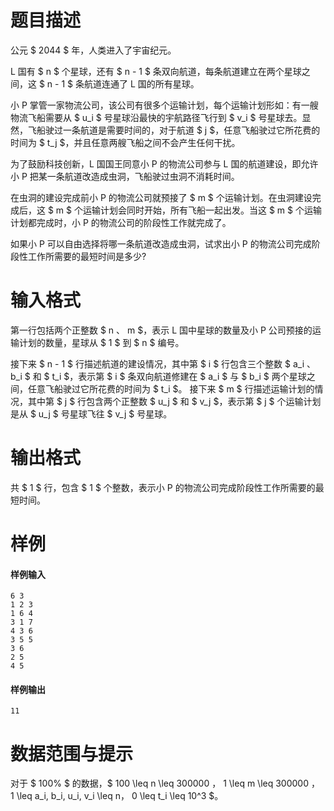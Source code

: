 
# 题目描述

公元 $ 2044 $ 年，人类进入了宇宙纪元。

L 国有 $ n $ 个星球，还有 $ n - 1 $ 条双向航道，每条航道建立在两个星球之间，这 $ n - 1 $ 条航道连通了 L 国的所有星球。

小 P 掌管一家物流公司，该公司有很多个运输计划，每个运输计划形如：有一艘物流飞船需要从 $ u_i $ 号星球沿最快的宇航路径飞行到 $ v_i $ 号星球去。显然，飞船驶过一条航道是需要时间的，对于航道 $ j $，任意飞船驶过它所花费的时间为 $ t_j $，并且任意两艘飞船之间不会产生任何干扰。

为了鼓励科技创新，L 国国王同意小 P 的物流公司参与 L 国的航道建设，即允许小 P 把某一条航道改造成虫洞，飞船驶过虫洞不消耗时间。

在虫洞的建设完成前小 P 的物流公司就预接了 $ m $ 个运输计划。在虫洞建设完成后，这 $ m $ 个运输计划会同时开始，所有飞船一起出发。当这 $ m $ 个运输计划都完成时，小 P 的物流公司的阶段性工作就完成了。

如果小 P 可以自由选择将哪一条航道改造成虫洞，试求出小 P 的物流公司完成阶段性工作所需要的最短时间是多少?

# 输入格式

第一行包括两个正整数 $ n $、$ m $，表示 L 国中星球的数量及小 P 公司预接的运输计划的数量，星球从 $ 1 $ 到 $ n $ 编号。

接下来 $ n - 1 $ 行描述航道的建设情况，其中第 $ i $ 行包含三个整数 $ a_i $、$ b_i $ 和 $ t_i $，表示第 $ i $ 条双向航道修建在 $ a_i $ 与 $ b_i $ 两个星球之间，任意飞船驶过它所花费的时间为 $ t_i $。 接下来 $ m $ 行描述运输计划的情况，其中第 $ j $ 行包含两个正整数 $ u_j $ 和 $ v_j $，表示第 $ j $ 个运输计划是从 $ u_j $ 号星球飞往 $ v_j $ 号星球。

# 输出格式

共 $ 1 $ 行，包含 $ 1 $ 个整数，表示小 P 的物流公司完成阶段性工作所需要的最短时间。

# 样例

#### 样例输入
```plain
6 3 
1 2 3 
1 6 4 
3 1 7 
4 3 6 
3 5 5 
3 6 
2 5 
4 5
```

#### 样例输出
```plain
11
```

# 数据范围与提示

对于 $ 100\% $ 的数据，$ 100 \leq  n \leq 300000 $，$ 1 \leq m \leq 300000 $，$ 1 \leq a_i, b_i, u_i, v_i \leq n$，$ 0 \leq t_i \leq 10^3 $。

